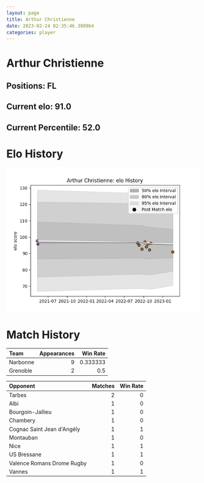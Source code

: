 ```yaml
---  
layout: page  
title: Arthur Christienne  
date: 2023-02-24 02:35:46.398964  
categories: player  
---
```

# Arthur Christienne

## Positions: FL

## Current elo: 91.0

## Current Percentile: 52.0

# Elo History


![elo history](history_ArthurChristienne.png)
# Match History


| Team     |   Appearances |   Win Rate |
|:---------|--------------:|-----------:|
| Narbonne |             9 |   0.333333 |
| Grenoble |             2 |   0.5      |

| Opponent                   |   Matches |   Win Rate |
|:---------------------------|----------:|-----------:|
| Tarbes                     |         2 |          0 |
| Albi                       |         1 |          0 |
| Bourgoin-Jallieu           |         1 |          0 |
| Chambery                   |         1 |          0 |
| Cognac Saint Jean d'Angély |         1 |          1 |
| Montauban                  |         1 |          0 |
| Nice                       |         1 |          1 |
| US Bressane                |         1 |          1 |
| Valence Romans Drome Rugby |         1 |          0 |
| Vannes                     |         1 |          1 |